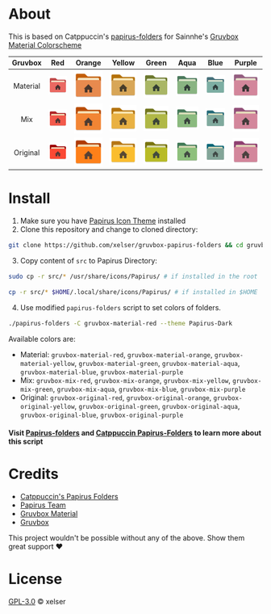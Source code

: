 # About
This is based on Catppuccin's [papirus-folders](https://github.com/catppuccin/papirus-folders) for Sainnhe's [Gruvbox Material Colorscheme](https://github.com/sainnhe/gruvbox-material)

| Gruvbox | Red | Orange | Yellow | Green | Aqua | Blue | Purple |
|:-------:|:---:|:------:|:------:|:-----:|:----:|:----:|:------:|
| Material |![Red](src/64x64/places/user-gruvbox-material-red-home.svg)|![Orange](src/64x64/places/user-gruvbox-material-orange-home.svg)|![Yellow](src/64x64/places/user-gruvbox-material-yellow-home.svg)|![Green](src/64x64/places/user-gruvbox-material-green-home.svg)|![aqua](src/64x64/places/user-gruvbox-material-aqua-home.svg)|![Blue](src/64x64/places/user-gruvbox-material-blue-home.svg)|![Purple](src/64x64/places/user-gruvbox-material-purple-home.svg)|
| Mix |![Red](src/64x64/places/user-gruvbox-mix-red-home.svg)|![Orange](src/64x64/places/user-gruvbox-mix-orange-home.svg)|![Yellow](src/64x64/places/user-gruvbox-mix-yellow-home.svg)|![Green](src/64x64/places/user-gruvbox-mix-green-home.svg)|![aqua](src/64x64/places/user-gruvbox-mix-aqua-home.svg)|![Blue](src/64x64/places/user-gruvbox-mix-blue-home.svg)|![Purple](src/64x64/places/user-gruvbox-mix-purple-home.svg)|
| Original |![Red](src/64x64/places/user-gruvbox-original-red-home.svg)|![Orange](src/64x64/places/user-gruvbox-original-orange-home.svg)|![Yellow](src/64x64/places/user-gruvbox-original-yellow-home.svg)|![Green](src/64x64/places/user-gruvbox-original-green-home.svg)|![aqua](src/64x64/places/user-gruvbox-original-aqua-home.svg)|![Blue](src/64x64/places/user-gruvbox-original-blue-home.svg)|![Purple](src/64x64/places/user-gruvbox-original-purple-home.svg)|

# Install
1. Make sure you have [Papirus Icon Theme](https://github.com/PapirusDevelopmentTeam/papirus-icon-theme) installed
2. Clone this repository and change to cloned directory:

```sh
git clone https://github.com/xelser/gruvbox-papirus-folders && cd gruvbox-papirus-folders
```
3. Copy content of `src` to Papirus Directory:
```sh
sudo cp -r src/* /usr/share/icons/Papirus/ # if installed in the root
```
```sh
cp -r src/* $HOME/.local/share/icons/Papirus/ # if installed in $HOME
```
4. Use modified `papirus-folders` script to set colors of folders.
```sh
./papirus-folders -C gruvbox-material-red --theme Papirus-Dark
```
Available colors are: 
- Material: `gruvbox-material-red`, `gruvbox-material-orange`, `gruvbox-material-yellow`, `gruvbox-material-green`, `gruvbox-material-aqua`, `gruvbox-material-blue`, `gruvbox-material-purple`
- Mix: `gruvbox-mix-red`, `gruvbox-mix-orange`, `gruvbox-mix-yellow`, `gruvbox-mix-green`, `gruvbox-mix-aqua`, `gruvbox-mix-blue`, `gruvbox-mix-purple`
- Original: `gruvbox-original-red`, `gruvbox-original-orange`, `gruvbox-original-yellow`, `gruvbox-original-green`, `gruvbox-original-aqua`, `gruvbox-original-blue`, `gruvbox-original-purple`
#### Visit [Papirus-folders](https://github.com/PapirusDevelopmentTeam/papirus-folders) and [Catppuccin Papirus-Folders](https://github.com/catppuccin/papirus-folders) to learn more about this script

# Credits
- [Catppuccin's Papirus Folders](https://github.com/catppuccin/papirus-folders)
- [Papirus Team](https://github.com/PapirusDevelopmentTeam)
- [Gruvbox Material](https://github.com/sainnhe/gruvbox-material)
- [Gruvbox](https://github.com/morhetz/gruvbox)

This project wouldn't be possible without any of the above. Show them great support :heart:

# License
[GPL-3.0](./LICENSE) © xelser
